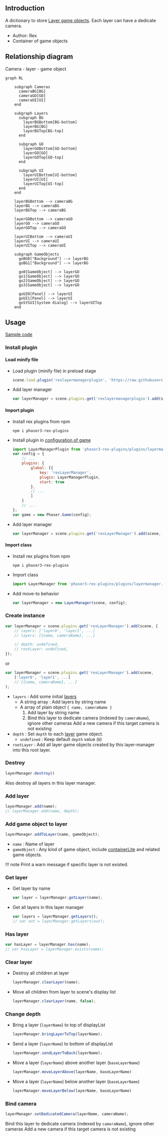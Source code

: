 ## Introduction

A dictionary to store [Layer game objects](layer.md). Each layer can have a dedicate camera.

- Author: Rex
- Container of game objects

## Relationship diagram

Camera - layer - game object

```mermaid
graph RL

    subgraph Cameras
      cameraBG[BG]
      cameraGO[GO]
      cameraUI[UI]
    end

    subgraph Layers
      subgraph BG
        layerBGBottom[BG-bottom]
        layerBG[BG]
        layerBGTop[BG-top]
      end

      subgraph GO
        layerGOBottom[GO-bottom]
        layerGO[GO]
        layerGOTop[GO-top]
      end

      subgraph UI
        layerUIBottom[UI-bottom]
        layerUI[UI]
        layerUITop[UI-top]
      end
    end

    layerBGBottom --> cameraBG
    layerBG --> cameraBG
    layerBGTop --> cameraBG

    layerGOBottom --> cameraGO
    layerGO --> cameraGO
    layerGOTop --> cameraGO

    layerUIBottom --> cameraUI
    layerUI --> cameraUI
    layerUITop --> cameraUI

    subgraph GameObjects
      goBG0["Background"] --> layerBG
      goBG1["Background"] --> layerBG

      go0[GameObject] --> layerGO
      go1[GameObject] --> layerGO
      go2[GameObject] --> layerGO
      go3[GameObject] --> layerGO

      goUI0[Panel] --> layerUI
      goUI1[Panel] --> layerUI
      goSYSUI[System dialog] --> layerUITop
    end
```

## Usage

[Sample code](https://github.com/rexrainbow/phaser3-rex-notes/tree/master/examples/layermanager)

### Install plugin

#### Load minify file

- Load plugin (minify file) in preload stage
    ```javascript
    scene.load.plugin('rexlayermanagerplugin', 'https://raw.githubusercontent.com/rexrainbow/phaser3-rex-notes/master/dist/rexlayermanagerplugin.min.js', true);
    ```
- Add layer manager
    ```javascript
    var layerManager = scene.plugins.get('rexlayermanagerplugin').add(scene, config);
    ```

#### Import plugin

- Install rex plugins from npm
    ```
    npm i phaser3-rex-plugins
    ```
- Install plugin in [configuration of game](game.md#configuration)
    ```javascript
    import LayerManagerPlugin from 'phaser3-rex-plugins/plugins/layermanager-plugin.js';
    var config = {
        // ...
        plugins: {
            global: [{
                key: 'rexLayerManager',
                plugin: LayerManagerPlugin,
                start: true
            },
            // ...
            ]
        }
        // ...
    };
    var game = new Phaser.Game(config);
    ```
- Add layer manager
    ```javascript
    var layerManager = scene.plugins.get('rexLayerManager').add(scene, config);
    ```

#### Import class

- Install rex plugins from npm
    ```
    npm i phaser3-rex-plugins
    ```
- Import class
    ```javascript
    import LayerManager from 'phaser3-rex-plugins/plugins/layermanager.js';
    ```
- Add move-to behavior
    ```javascript
    var layerManager = new LayerManager(scene, config);
    ```

### Create instance

```javascript
var layerManager = scene.plugins.get('rexLayerManager').add(scene, {
    // layers: ['layer0', 'layer1', ...]
    // layers: [{name, cameraName}, ...]

    // depth: undefined,
    // rootLayer: undefined,
});
```

or

```javascript
var layerManager = scene.plugins.get('rexLayerManager').add(scene, 
    ['layer0', 'layer1', ...]
    // [{name, cameraName}, ...]
);
```

- `layers` : Add some initial [layers](layer.md)
    - A string array : Add layers by string name
    - A array of plain object `{ name, cameraName }`
        1. Add layer by string name
        1. Bind this layer to dedicate camera (indexed by `cameraName`), ignore other cameras
           Add a new camera if this target camera is not existing
- `depth` : Set `depth` to each [layer](layer.md) game object.
    - `undefined` : Keep default `depth` value (`0`)
- `rootLayer` : Add all layer game objects created by this layer-manager into this root layer.

### Destroy

```javascript
layerManager.destroy()
```

Also destroy all layers in this layer manager.

### Add layer

```javascript
layerManager.add(name);
// layerManager.add(name, depth);
```

### Add game object to layer

```javascript
layerManager.addToLayer(name, gameObject);
```

- `name` : Name of layer
- `gameObject` : Any kind of game object, include [containerLite](containerlite.md) and related game objects.

!!! note
    Print a warn message if specific layer is not existed.

### Get layer

- Get layer by name
    ```javascript
    var layer = layerManager.getLayer(name);
    ```
- Get all layers in this layer manager
    ```javascript
    var layers = layerManager.getLayers();
    // var out = layerManager.getLayers(out);
    ```    

### Has layer

```javascript
var hasLayer = layerManager.has(name);
// var hasLayer = layerManager.exists(name);
```

### Clear layer

- Destroy all children at layer
    ```javascript
    layerManager.clearLayer(name);
    ```
- Move all children from layer to scene's display list
    ```javascript
    layerManager.clearLayer(name, false);
    ```

### Change depth

- Bring a layer (`layerName`) to top of displayList
    ```javascript
    layerManager.bringLayerToTop(layerName);
    ```
- Send a layer (`layerName`) to bottom of displayList
    ```javascript
    layerManager.sendLayerToBack(layerName);
    ```
- Move a layer (`layerName`) above another layer (`baseLayerName`)
    ```javascript
    layerManager.moveLayerAbove(layerName, baseLayerName)
    ```
- Move a layer (`layerName`) below another layer (`baseLayerName`)
    ```javascript
    layerManager.moveLayerBelow(layerName, baseLayerName)
    ```

### Bind camera

```javascript
layerManager.setDedicatedCamera(layerName, cameraName);
```

Bind this layer to dedicate camera (indexed by `cameraName`), ignore other cameras
Add a new camera if this target camera is not existing
